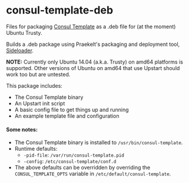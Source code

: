 # consul-template-deb
Files for packaging [Consul Template](https://github.com/hashicorp/consul-template) as a .deb file for (at the moment) Ubuntu Trusty.

Builds a .deb package using Praekelt's packaging and deployment tool, [Sideloader](https://github.com/praekelt/sideloader/).

**NOTE:** Currently only Ubuntu 14.04 (a.k.a. Trusty) on amd64 platforms is supported. Other versions of Ubuntu on amd64 that use Upstart should work too but are untested.

This package includes:
* The Consul Template binary
* An Upstart init script
* A basic config file to get things up and running
* An example template file and configuration

#### Some notes:
* The Consul Template binary is installed to `/usr/bin/consul-template`.
* Runtime defaults:
  * `-pid-file`: `/var/run/consul-template.pid`
  * `-config`: `/etc/consul-template/conf.d`
* The above defaults can be overridden by overriding the `CONSUL_TEMPLATE_OPTS` variable in `/etc/default/consul-template`.
